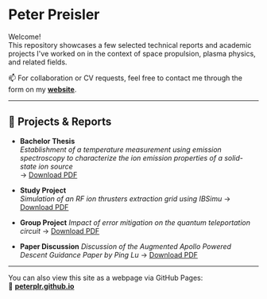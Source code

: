 # Peter Preisler

Welcome!  
This repository showcases a few selected technical reports and academic projects I've worked on in the context of space propulsion, plasma physics, and related fields.

📫 For collaboration or CV requests, feel free to contact me through the form on my **[website](https://peterplr.github.io)**.

---

## 📘 Projects & Reports

- **Bachelor Thesis**  
  _Establishment of a temperature measurement using emission spectroscopy to characterize the ion emission properties of a solid-state ion source_  
  → [Download PDF](./docs/2024-Bachelorthesis-german.pdf)

- **Study Project**  
_Simulation of an RF ion thrusters extraction grid using IBSimu_
  → [Download PDF](./docs/2024-Study-Project-german.pdf)

- **Group Project**
  _Impact of error mitigation on the quantum teleportation circuit_
  → [Download PDF](./docs/2025-Group-Project-english.pdf)

- **Paper Discussion**
  _Discussion of the Augmented Apollo Powered Descent Guidance Paper by Ping Lu_
  → [Download PDF](./docs/2025-Paper-Discussion-english.pdf)

---

You can also view this site as a webpage via GitHub Pages:  
🔗 **[peterplr.github.io](https://peterplr.github.io)**
